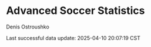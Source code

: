 # Advanced Soccer Statistics
Denis Ostroushko

<!-- gfm -->

Last successful data update: 2025-04-10 20:07:19 CST
